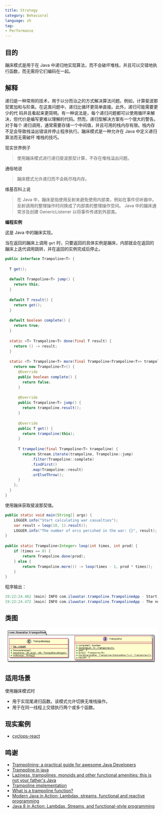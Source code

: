 ```yaml
---
title: Strategy
category: Behavioral
language: zh
tag:
- Performance
---
```


## 目的

蹦床模式是用于在 Java 中递归地实现算法，而不会破坏堆栈，并且可以交错地执行函数，而无需将它们编码在一起。

## 解释

递归是一种常用的技术，用于以分而治之的方式解决算法问题。例如，计算斐波那契累加和与阶乘。在这类问题中，递归比循环更简单直接。此外，递归可能需要更少的代
码并且看起来更简明。有一种说法是，每个递归问题都可以使用循环来解决，但代价是编写更难以理解的代码。然而，递归型解决方案有一个很大的警告。对于每个
递归调用，通常需要存储一个中间值，并且可用的栈内存有限。栈内存不足会导致栈溢出错误并停止程序执行。蹦床模式是一种允许在 Java 中定义递归算法而无需破坏
堆栈的技巧。

现实世界例子

> 使用蹦床模式进行递归斐波那契计算，不存在堆栈溢出问题。

通俗地说

> 蹦床模式允许递归而不会耗尽栈内存。

维基百科上说

> 在 Java 中，蹦床是指使用反射来避免使用内部类，例如在事件侦听器中。反射调用的整理操作时间换成了内部类的整理操作空间。 Java 中的蹦床通常涉及创建 GenericListener 以将事件传递到外部类。

**编程实例**

这是 Java 中的蹦床实现。

当在返回的蹦床上调用 `get` 时，只要返回的具体实例是蹦床，内部就会在返回的蹦床上迭代调用跳转，并在返回的实例完成后停止。

```java
public interface Trampoline<T> {

  T get();

  default Trampoline<T> jump() {
    return this;
  }

  default T result() {
    return get();
  }

  default boolean complete() {
    return true;
  }

  static <T> Trampoline<T> done(final T result) {
    return () -> result;
  }

  static <T> Trampoline<T> more(final Trampoline<Trampoline<T>> trampoline) {
    return new Trampoline<T>() {
      @Override
      public boolean complete() {
        return false;
      }

      @Override
      public Trampoline<T> jump() {
        return trampoline.result();
      }

      @Override
      public T get() {
        return trampoline(this);
      }

      T trampoline(final Trampoline<T> trampoline) {
        return Stream.iterate(trampoline, Trampoline::jump)
            .filter(Trampoline::complete)
            .findFirst()
            .map(Trampoline::result)
            .orElseThrow();
      }
    };
  }
}
```

使用蹦床获取斐波那契值。

```java
public static void main(String[] args) {
    LOGGER.info("Start calculating war casualties");
    var result = loop(10, 1).result();
    LOGGER.info("The number of orcs perished in the war: {}", result);
}

public static Trampoline<Integer> loop(int times, int prod) {
    if (times == 0) {
        return Trampoline.done(prod);
    } else {
        return Trampoline.more(() -> loop(times - 1, prod * times));
    }
}
```

程序输出：

```java
19:22:24.462 [main] INFO com.iluwatar.trampoline.TrampolineApp - Start calculating war casualties
19:22:24.472 [main] INFO com.iluwatar.trampoline.TrampolineApp - The number of orcs perished in the war: 3628800
```

## 类图

![alt text](./etc/trampoline_urm.png "Trampoline pattern class diagram")

## 适用场景

使用蹦床模式时
* 用于实现尾递归函数。该模式允许切换无堆栈操作。
* 用于在同一线程上交错执行两个或多个函数。

## 现实案例

* [cyclops-react](https://github.com/aol/cyclops-react)

## 鸣谢

* [Trampolining: a practical guide for awesome Java Developers](https://medium.com/@johnmcclean/trampolining-a-practical-guide-for-awesome-java-developers-4b657d9c3076)
* [Trampoline in java ](http://mindprod.com/jgloss/trampoline.html)
* [Laziness, trampolines, monoids and other functional amenities: this is not your father's Java](https://www.slideshare.net/mariofusco/lazine)
* [Trampoline implementation](https://github.com/bodar/totallylazy/blob/master/src/com/googlecode/totallylazy/Trampoline.java)
* [What is a trampoline function?](https://stackoverflow.com/questions/189725/what-is-a-trampoline-function)
* [Modern Java in Action: Lambdas, streams, functional and reactive programming](https://www.amazon.com/gp/product/1617293563/ref=as_li_qf_asin_il_tl?ie=UTF8&tag=javadesignpat-20&creative=9325&linkCode=as2&creativeASIN=1617293563&linkId=ad53ae6f9f7c0982e759c3527bd2595c)
* [Java 8 in Action: Lambdas, Streams, and functional-style programming](https://www.amazon.com/gp/product/1617291994/ref=as_li_qf_asin_il_tl?ie=UTF8&tag=javadesignpat-20&creative=9325&linkCode=as2&creativeASIN=1617291994&linkId=e3e5665b0732c59c9d884896ffe54f4f)